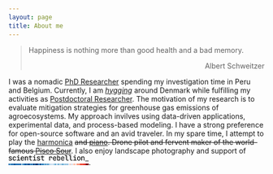```yaml
---
layout: page
title: About me
---
```

> Happiness is nothing more than good health and a bad memory.
> <div style="text-align: right"> Albert Schweitzer </div>

I was a nomadic [PhD Researcher](https://www.biw.kuleuven.be/biosyst/mebios) spending my investigation time in Peru and Belgium. Currently, I am *[hygging](https://www.visitdenmark.com/denmark/highlights/hygge/what-hygge)* around Denmark while fulfilling my activities as [Postdoctoral Researcher](https://pure.au.dk/portal/en/persons/diego-grados-bedoya(3440613a-7e18-4bb9-b0ee-4f8a5b5a29af).html). The motivation of my research is to evaluate mitigation strategies for greenhouse gas emissions of agroecosystems. My approach invilves using data-driven applications, experimental data, and process-based modeling. I have a strong preference for open-source software and an avid traveler. In my spare time, I attempt to play the [harmonica](https://www.hohner.de/en/instruments/harmonicas/diatonic/progressive/special-20) ~~and [piano](https://www.achamilton.co.uk/old/HP3e.htm). Drone pilot and fervent maker of the world-famous [Pisco Sour](http://www.nytimes.com/2012/04/15/travel/enjoying-pisco-cocktails-in-lima-peru.html)~~. I also enjoy landscape photography and support of&nbsp;&nbsp;[![](https://raw.githubusercontent.com/diegogradosb/diegogradosb.github.io/master/img/scientist_rebellion/scientistrebellion_logo.png)](https://scientistrebellion.com/).
